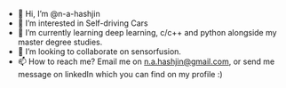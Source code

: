 - 👋 Hi, I’m @n-a-hashjin
- 👀 I’m interested in Self-driving Cars
- 🌱 I’m currently learning deep learning, c/c++ and python alongside my master degree studies.
- 💞️ I’m looking to collaborate on sensorfusion.
- 📫 How to reach me? Email me on n.a.hashjin@gmail.com, or send me message on linkedIn which you can find on my profile :)

<!---
n-a-hashjin/n-a-hashjin is a ✨ special ✨ repository because its `README.md` (this file) appears on your GitHub profile.
You can click the Preview link to take a look at your changes.
--->
